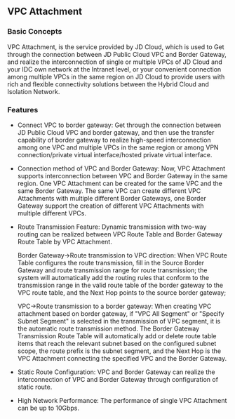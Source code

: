 ## VPC Attachment

### Basic Concepts

VPC Attachment, is the service provided by JD Cloud, which is used to Get through the connection between JD Public Cloud VPC and Border Gateway, and realize the interconnection of single or multiple VPCs of JD Cloud and your IDC own network at the Intranet level, or your convenient connection among multiple VPCs in the same region on JD Cloud to provide users with rich and flexible connectivity solutions between the Hybrid Cloud and Isolation Network.

### Features

- Connect VPC to border gateway: Get through the connection between JD Public Cloud VPC and border gateway, and then use the transfer capability of border gateway to realize high-speed interconnection among one VPC and multiple VPCs in the same region or among VPN connection/private virtual interface/hosted private virtual interface.

- Connection method of VPC and Border Gateway: Now, VPC Attachment supports interconnection between VPC and Border Gateway in the same region. One VPC Attachment can be created for the same VPC and the same Border Gateway. The same VPC can create different VPC Attachments with multiple different Border Gateways, one Border Gateway support the creation of different VPC Attachments with multiple different VPCs.

- Route Transmission Feature: Dynamic transmission with two-way routing can be realized between VPC Route Table and Border Gateway Route Table by VPC Attachment.

  Border Gateway->Route transmission to VPC direction: When VPC Route Table configures the route transmission, fill in the Source Border Gateway and route transmission range for route transmission; the system will automatically add the routing rules that conform to the transmission range in the valid route table of the border gateway to the VPC route table, and the Next Hop points to the source border gateway;

  VPC->Route transmission to a border gateway: When creating VPC attachment based on border gateway, if "VPC All Segment" or "Specify Subnet Segment" is selected in the transmission of VPC segment, it is the automatic route transmission method. The Border Gateway Transmission Route Table will automatically add or delete route table items that reach the relevant subnet based on the configured subnet scope, the route prefix is the subnet segment, and the Next Hop is the VPC Attachment connecting the specified VPC and the Border Gateway.

- Static Route Configuration: VPC and Border Gateway can realize the interconnection of VPC and Border Gateway through configuration of static route.

- High Network Performance: The performance of single VPC Attachment can be up to 10Gbps.
